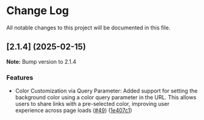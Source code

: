 # Change Log

All notable changes to this project will be documented in this file.

## [2.1.4] (2025-02-15)

**Note:** Bump version to 2.1.4

### Features

- Color Customization via Query Parameter: Added support for setting the background color using a color query parameter in the URL. This allows users to share links with a pre-selected color, improving user experience across page loads ([#49](https://github.com/justArale/recipe-book-app/issues/49)) ([1e407c1](https://github.com/justArale/recipe-book-app/commit/1e407c1))
